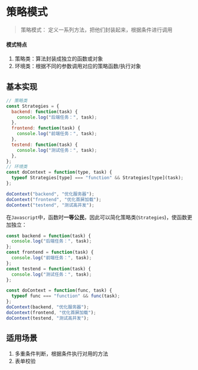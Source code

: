 # 策略模式

> 策略模式： 定义一系列方法，把他们封装起来，根据条件进行调用

#### 模式特点

1. 策略类：算法封装成独立的函数或对象
2. 环境类：根据不同的参数调用对应的策略函数/执行对象

## 基本实现

```js
// 策略类
const Strategies = {
  backend: function(task) {
    console.log("后端任务：", task);
  },
  frontend: function(task) {
    console.log("前端任务：", task);
  },
  testend: function(task) {
    console.log("测试任务：", task);
  },
};
// 环境类
const doContext = function(type, task) {
  typeof Strategies[type] === "function" && Strategies[type](task);
};

doContext("backend", "优化服务器");
doContext("frontend", "优化首屏加载");
doContext("testend", "测试高并发");
```

在`Javascript`中，函数时**一等公民**，因此可以简化策略类(`Strategies`)，使函数更加独立：

```js
const backend = function(task) {
  console.log("后端任务：", task);
};
const frontend = function(task) {
  console.log("前端任务：", task);
};
const testend = function(task) {
  console.log("测试任务：", task);
};

const doContext = function(func, task) {
  typeof func === "function" && func(task);
};
doContext(backend, "优化服务器");
doContext(frontend, "优化首屏加载");
doContext(testend, "测试高并发");
```

## 适用场景

1. 多重条件判断，根据条件执行对用的方法
2. 表单校验
